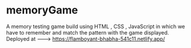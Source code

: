# memoryGame
A memory testing game build using HTML , CSS , JavaScript in which we have to remember and match the pattern with the game displayed. 
Deployed at --->  https://flamboyant-bhabha-541c11.netlify.app/
